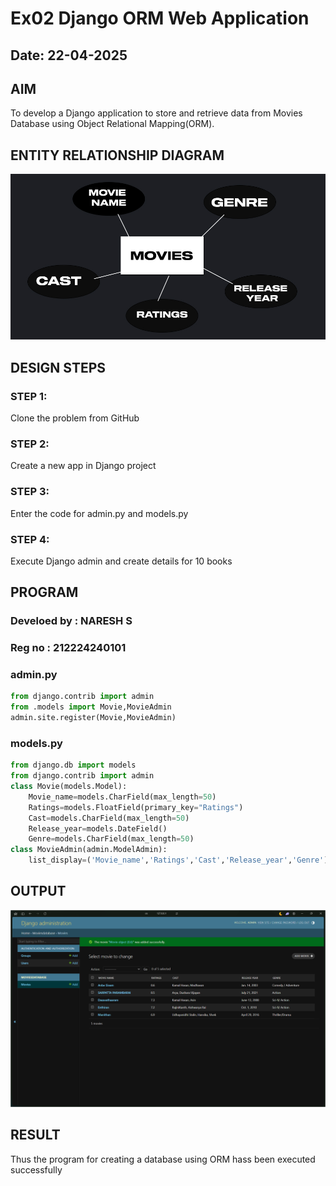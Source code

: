 # Ex02 Django ORM Web Application
## Date: 22-04-2025

## AIM
To develop a Django application to store and retrieve data from Movies Database using Object Relational Mapping(ORM).

## ENTITY RELATIONSHIP DIAGRAM
![alt text](<ER DIAGRAM.jpg>)

## DESIGN STEPS

### STEP 1:
Clone the problem from GitHub

### STEP 2:
Create a new app in Django project

### STEP 3:
Enter the code for admin.py and models.py

### STEP 4:
Execute Django admin and create details for 10 books

## PROGRAM
### Develoed by : **NARESH S**
### Reg no : **212224240101**
### admin.py
```python
from django.contrib import admin
from .models import Movie,MovieAdmin
admin.site.register(Movie,MovieAdmin)
```
### models.py
```python
from django.db import models
from django.contrib import admin
class Movie(models.Model):
	Movie_name=models.CharField(max_length=50)
	Ratings=models.FloatField(primary_key="Ratings")
	Cast=models.CharField(max_length=50)
	Release_year=models.DateField()
	Genre=models.CharField(max_length=50)
class MovieAdmin(admin.ModelAdmin):
	list_display=('Movie_name','Ratings','Cast','Release_year','Genre')
```


## OUTPUT
![Admin Page](image-1.png)


## RESULT
Thus the program for creating a database using ORM hass been executed successfully
